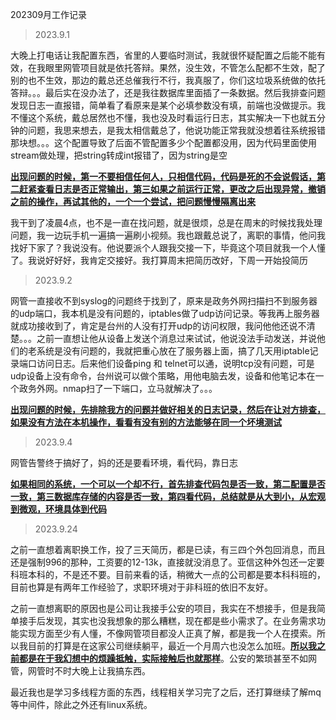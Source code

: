  202309月工作记录

>  2023.9.1

大晚上打电话让我配置东西，省里的人要临时测试，我就很怀疑配置之后能不能有效，在我眼里网管项目就是依托答辩。果然，没生效，不管怎么配都不生效，配了别的也不生效，那边的戴总还总催我行不行，我真服了，你们这垃圾系统做的依托答辩。。。最后实在没办法了，还是我往数据库里面插了一条数据。然后我排查问题发现日志一直报错，简单看了看原来是某个必填参数没有填，前端也没做提示。我不懂这个系统，戴总居然也不懂，我也没及时看运行日志，其实解决一下也就五分钟的问题，我思来想去，是我太相信戴总了，他说功能正常我就没想着往系统报错那块想。。。这个配置导致了后面不管配置多少个配置都没用，因为代码里面使用stream做处理，把string转成int报错了，因为string是空

**<u>出现问题的时候，第一不要相信任何人，只相信代码，代码是死的不会说假话，第二赶紧查看日志是否正常输出，第三如果之前运行正常，更改之后出现异常，撤销之前的操作，再试其他的，一个一个尝试，把问题慢慢隔离出来</u>**

我干到了凌晨4点，也不是一直在找问题，就是很烦，总是在周末的时候找我处理问题，我一边玩手机一遍搞一遍刷小视频。我也跟戴总说了，离职的事情，他问我找好下家了？我说没有。他说要派个人跟我交接一下，毕竟这个项目就我一个人懂了。我说好好好，我肯定交接好。我打算周末把简历改好，下周一开始投简历

> 2023.9.2

网管一直接收不到syslog的问题终于找到了，原来是政务外网扫描扫不到服务器的udp端口，我本机是没有问题的，iptables做了udp访问记录。等我再上服务器就成功接收到了，肯定是台州的人没有打开udp的访问权限，我问他他还说不清楚。。。之前一直想让他从设备上发送个消息过来试试，他说没法手动发送，并说他们的老系统是没有问题的，我就把重心放在了服务器上面，搞了几天用iptable记录端口访问日志。后来他们设备ping 和 telnet可以通，说明tcp没有问题，可是udp设备上没有命令，台州说可以做个策略，用他电脑去发，设备和他笔记本在一个政务外网。nmap扫了一下端口，立马就解决了。。。

**<u>出现问题的时候，先排除我方的问题并做好相关的日志记录，然后在让对方排查，如果没有方法在本机操作，看看有没有别的方法能够在同一个坏境测试</u>**

> 2023.9.4

网管告警终于搞好了，妈的还是要看环境，看代码，靠日志

**<u>如果相同的系统，一个可以一个却不行，首先排查代码包是否一致，第二配置是否一致，第三数据库存储的内容是否一致，第四看代码，总结就是从大到小，从宏观到微观，环境具体到代码</u>**

> 2023.9.24

之前一直想着离职换工作，投了三天简历，都是已读，有三四个外包回消息，而且还是强制996的那种，工资要的12-13k，直接就没消息了。亚信这种外包还一定要科班本科的，不是还不要。目前来看的话，稍微大一点的公司都是要本科科班的，目前也算是有两年工作经验了，求职环境对于非科班的依旧不友好。

之前一直想离职的原因也是公司让我接手公安的项目，我实在不想接手，但是我简单接手后发现，其实也没我想象的那么糟糕，现在都是些小需求了。在业务需求功能实现方面至少有人懂，不像网管项目都没人正真了解，都是我一个人在摸索。所以我目前的打算是在这家公司继续躺平，最近一个月周六也没怎么加班。<u>**所以我之前都是在于我幻想中的烦躁抵触，实际接触后也就那样**</u>。公安的繁琐甚至不如网管，网管时不时大晚上让我搞东西。

最近我也是学习多线程方面的东西，线程相关学习完了之后，还打算继续了解mq等中间件，除此之外还有linux系统。
